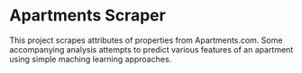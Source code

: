# Apartments Scraper
This project scrapes attributes of properties from Apartments.com.  Some accompanying analysis attempts to predict various features of an apartment using simple maching learning approaches.